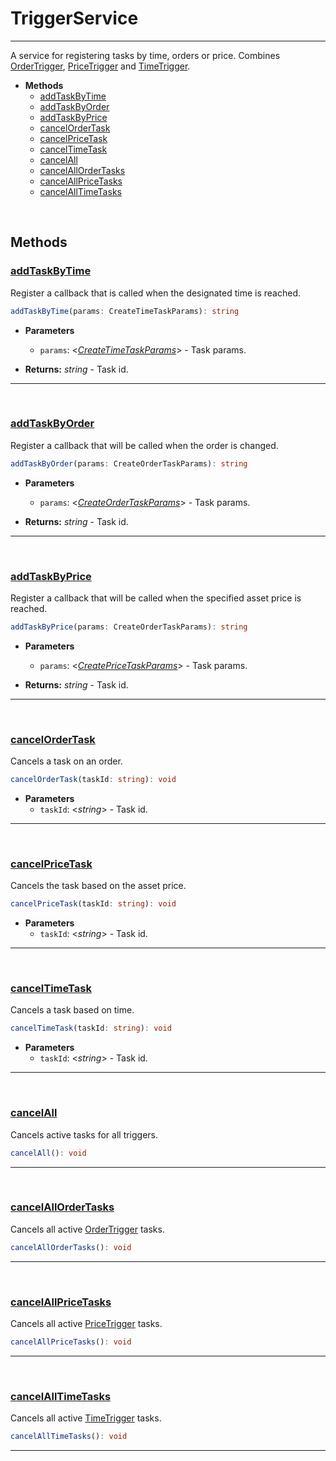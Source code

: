 # TriggerService
___

A service for registering tasks by time, orders or price. Combines [OrderTrigger](triggers/order-trigger.md), [PriceTrigger](triggers/price-trigger.md) and [TimeTrigger](triggers/time-trigger.md).

* **Methods**
    - [addTaskByTime](#addTaskByTime)
    - [addTaskByOrder](#addTaskByOrder)
    - [addTaskByPrice](#addTaskByPrice)
    - [cancelOrderTask](#cancelOrderTask)
    - [cancelPriceTask](#cancelPriceTask)
    - [cancelTimeTask](#cancelTimeTask)
    - [cancelAll](#cancelAll)
    - [cancelAllOrderTasks](#cancelAllOrderTasks)
    - [cancelAllPriceTasks](#cancelAllPriceTasks)
    - [cancelAllTimeTasks](#cancelAllTimeTasks)

<br>

## Methods

### [addTaskByTime](#addTaskByTime)

Register a callback that is called when the designated time is reached.

```typescript
addTaskByTime(params: CreateTimeTaskParams): string
```

* **Parameters**
    - `params`: \<_[CreateTimeTaskParams](time-trigger.md#createTimeTaskParams)_> - Task params.


* **Returns:** _string_ - Task id.

___

<br>

### [addTaskByOrder](#addTaskByOrder)

Register a callback that will be called when the order is changed.

```typescript
addTaskByOrder(params: CreateOrderTaskParams): string
```

* **Parameters**
  - `params`: \<_[CreateOrderTaskParams](order-trigger.md#createOrderTaskParams)_> - Task params.


* **Returns:** _string_ - Task id.

___

<br>

### [addTaskByPrice](#addTaskByPrice)

Register a callback that will be called when the specified asset price is reached.

```typescript
addTaskByPrice(params: CreateOrderTaskParams): string
```

* **Parameters**
  - `params`: \<_[CreatePriceTaskParams](price-trigger.md#createPriceTaskParams)_> - Task params.


* **Returns:** _string_ - Task id.

___

<br>

### [cancelOrderTask](#cancelOrderTask)

Cancels a task on an order.

```typescript
cancelOrderTask(taskId: string): void
```

* **Parameters**
  - `taskId`: \<_string_> - Task id.

___

<br>

### [cancelPriceTask](#cancelPriceTask)

Cancels the task based on the asset price.

```typescript
cancelPriceTask(taskId: string): void
```

* **Parameters**
  - `taskId`: \<_string_> - Task id.

___

<br>

### [cancelTimeTask](#cancelTimeTask)

Cancels a task based on time.

```typescript
cancelTimeTask(taskId: string): void
```

* **Parameters**
  - `taskId`: \<_string_> - Task id.

___

<br>

### [cancelAll](#cancelAll)

Cancels active tasks for all triggers.

```typescript
cancelAll(): void
```

___

<br>

### [cancelAllOrderTasks](#cancelAllOrderTasks)

Cancels all active [OrderTrigger](order-trigger.md) tasks.

```typescript
cancelAllOrderTasks(): void
```

___

<br>

### [cancelAllPriceTasks](#cancelAllPriceTasks)

Cancels all active [PriceTrigger](price-trigger.md) tasks.

```typescript
cancelAllPriceTasks(): void
```

___

<br>

### [cancelAllTimeTasks](#cancelAllTimeTasks)

Cancels all active [TimeTrigger](time-trigger.md) tasks.

```typescript
cancelAllTimeTasks(): void
```

___

<br>